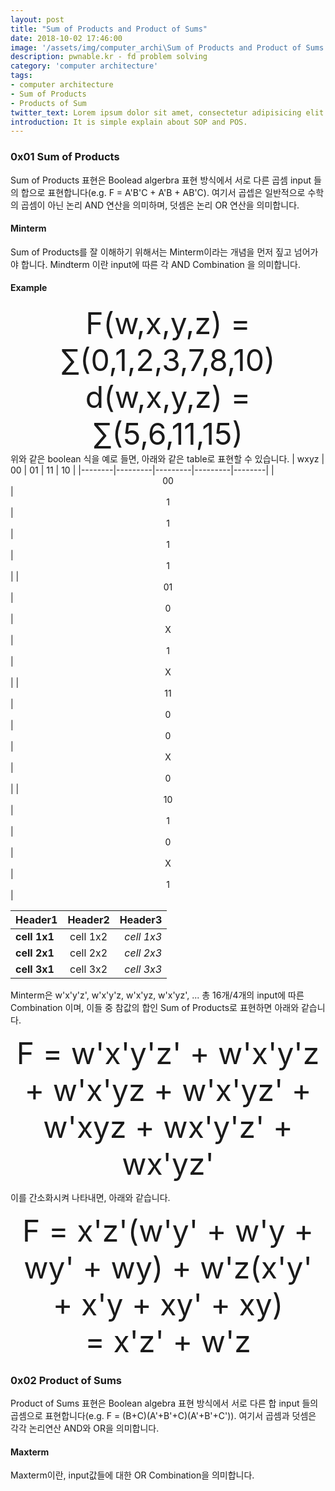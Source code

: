 ```yaml
---
layout: post
title: "Sum of Products and Product of Sums"
date: 2018-10-02 17:46:00
image: '/assets/img/computer_archi\Sum of Products and Product of Sums.PNG'
description: pwnable.kr - fd problem solving
category: 'computer architecture'
tags:
- computer architecture
- Sum of Products
- Products of Sum
twitter_text: Lorem ipsum dolor sit amet, consectetur adipisicing elit.
introduction: It is simple explain about SOP and POS.
---
```


### 0x01 Sum of Products
 Sum of Products 표현은 Boolead algerbra 표현 방식에서 서로 다른 곱셈 input 들의 합으로 표현합니다(e.g. F = A'B'C + A'B + AB'C). 여기서 곱셉은 일반적으로 수학의 곱셈이 아닌 논리 AND 연산을 의미하며, 덧셈은 논리 OR 연산을 의미합니다.

 #### Minterm

 Sum of Products를 잘 이해하기 위해서는 Minterm이라는 개념을 먼저 짚고 넘어가야 합니다. Mindterm 이란 input에 따른 각 AND Combination 을 의미합니다.

#### Example
<center><font size="10em"> F(w,x,y,z) = ∑(0,1,2,3,7,8,10) </font></center>
<center><font size="10em"> d(w,x,y,z) = ∑(5,6,11,15) </font></center>
위와 같은 boolean 식을 예로 들면, 아래와 같은 table로 표현할 수 있습니다. 
| wxyz | 00 | 01 | 11 | 10 |
|--------|---------|---------|---------|--------|
| <center> 00 </center> | <center> 1 </center> | <center> 1 </center> | <center> 1 </center> | <center> 1 </center> |
| <center> 01 </center> | <center> 0 </center> | <center> X </center> | <center> 1 </center> | <center> X </center> |
| <center> 11 </center> | <center> 0 </center> | <center> 0 </center> | <center> X </center> | <center> 0 </center> |
| <center> 10 </center> | <center> 1 </center> | <center> 0 </center> | <center> X </center> | <center> 1 </center> |

|  <center>Header1</center> |  <center>Header2</center> |  <center>Header3</center> |
|:--------|:--------:|--------:|
|**cell 1x1** | <center>cell 1x2 </center> |*cell 1x3* |
|**cell 2x1** | <center>cell 2x2 </center> |*cell 2x3* |
|**cell 3x1** | <center>cell 3x2 </center> |*cell 3x3* |

 Minterm은 w'x'y'z', w'x'y'z, w'x'yz, w'x'yz', ... 총 16개/4개의 input에 따른 Combination 이며, 이들 중 참값의 합인 Sum of Products로 표현하면 아래와 같습니다.

<center><font size="10em"> F =  w'x'y'z' + w'x'y'z + w'x'yz + w'x'yz' + w'xyz + wx'y'z' + wx'yz' </font></center>

이를 간소화시켜 나타내면, 아래와 같습니다.

<center><font size="10em"> F =  x'z'(w'y' + w'y + wy' + wy) + w'z(x'y' + x'y + xy' + xy) </br>
 = x'z' + w'z</br></font></center>

 ### 0x02 Product of Sums
  Product of Sums 표현은 Boolean algebra 표현 방식에서 서로 다른 합 input 들의 곱셈으로 표현합니다(e.g. F = (B+C)(A'+B'+C)(A'+B'+C')). 여기서 곱셈과 덧셈은 각각 논리연산 AND와 OR을 의미합니다.

  #### Maxterm
 Maxterm이란, input값들에 대한 OR Combination을 의미합니다.